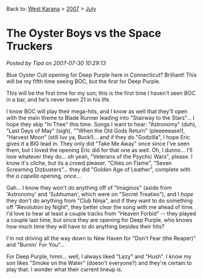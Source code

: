Back to: [West Karana](/posts/westkarana.md) > [2007](/posts/2007/westkarana.md) > [July](./westkarana.md)
# The Oyster Boys vs the Space Truckers

*Posted by Tipa on 2007-07-30 10:29:13*

Blue Oyster Cult opening for Deep Purple here in Connecticut? Brilliant! This will be my fifth time seeing BOC, but the first for Deep Purple.

This will be the first time for my son; this is the first time I haven't seen BOC in a bar, and he's never been 21 in his life.

I know BOC will play their mega-hits, and I know as well that they'll open with the main theme to Blade Runner leading into "Stairway to the Stars"... I hope they skip "In Thee" this time. Songs I want to hear: "Astronomy" (duh), "Last Days of May" (sigh), ""When the Old Gods Return" (pleeeeease!), "Harvest Moon" (still luv ya, Buck!)... and if they do "Godzilla", I hope Eric gives it a BIG lead in. They only did "Take Me Away" once since I've seen them, but I loved the opening Eric did for that one as well. Oh, I dunno... I'll love whatever they do... oh yeah, "Veterans of the Psychic Wars", please. I know it's cliche, but its a crowd pleaser. "Cities on Flame", "Seven Screaming Dizbusters"... they did "Golden Age of Leather", complete with the *a capella* opening, once...

Gah... I know they won't do anything off of "Imaginos" (aside from 'Astronomy' and 'Subhuman', which were on "Secret Treaties"), and I *hope* they don't do anything from "Club Ninja", and if they want to do something off "Revolution by Night", they better clear the song with me ahead of time. I'd love to hear at least a couple tracks from "Heaven Forbid" -- they played a couple last time, but since they are opening for Deep Purple, who knows how much time they will have to do anything besides their hits?

I'm not driving all the way down to New Haven for "Don't Fear (the Reaper)" and "Burnin' For You"...

For Deep Purple, hmm... well, I always liked "Lazy" and "Hush". I know my son likes "Smoke on the Water" (doesn't everyone?) and they're certain to play that. I wonder what their current lineup is.
